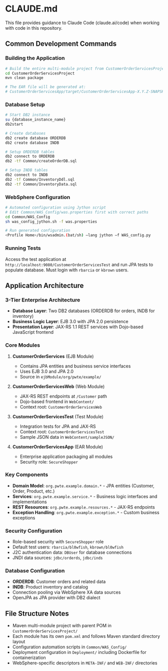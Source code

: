 # CLAUDE.md

This file provides guidance to Claude Code (claude.ai/code) when working with code in this repository.

## Common Development Commands

### Building the Application
```bash
# Build the entire multi-module project from CustomerOrderServicesProject
cd CustomerOrderServicesProject
mvn clean package

# The EAR file will be generated at:
# CustomerOrderServicesApp/target/CustomerOrderServicesApp-X.Y.Z-SNAPSHOT.ear
```

### Database Setup
```bash
# Start DB2 instance
su {database_instance_name}
db2start

# Create databases
db2 create database ORDERDB
db2 create database INDB

# Setup ORDERDB tables
db2 connect to ORDERDB
db2 -tf Common/createOrderDB.sql

# Setup INDB tables
db2 connect to INDB
db2 -tf Common/InventoryDdl.sql
db2 -tf Common/InventoryData.sql
```

### WebSphere Configuration
```bash
# Automated configuration using Jython script
# Edit Common/WAS_Config/was.properties first with correct paths
cd Common/WAS_Config
sh was_config_jython.sh -f was.properties

# Run generated configuration
<Profile Home>/bin/wsadmin.(bat/sh) –lang jython –f WAS_config.py
```

### Running Tests
Access the test application at `http://localhost:9080/CustomerOrderServicesTest` and run JPA tests to populate database. Must login with `rbarcia` or `kbrown` users.

## Application Architecture

### 3-Tier Enterprise Architecture
- **Database Layer**: Two DB2 databases (ORDERDB for orders, INDB for inventory)
- **Business Logic Layer**: EJB 3.0 with JPA 2.0 persistence
- **Presentation Layer**: JAX-RS 1.1 REST services with Dojo-based JavaScript frontend

### Core Modules
1. **CustomerOrderServices** (EJB Module)
   - Contains JPA entities and business service interfaces
   - Uses EJB 3.0 and JPA 2.0
   - Source in `ejbModule/org/pwte/example/`

2. **CustomerOrderServicesWeb** (Web Module)
   - JAX-RS REST endpoints at `/Customer` path
   - Dojo-based frontend in `WebContent/`
   - Context root: `CustomerOrderServicesWeb`

3. **CustomerOrderServicesTest** (Test Module)
   - Integration tests for JPA and JAX-RS
   - Context root: `CustomerOrderServicesTest`
   - Sample JSON data in `WebContent/sampleJSON/`

4. **CustomerOrderServicesApp** (EAR Module)
   - Enterprise application packaging all modules
   - Security role: `SecureShopper`

### Key Components
- **Domain Model**: `org.pwte.example.domain.*` - JPA entities (Customer, Order, Product, etc.)
- **Services**: `org.pwte.example.service.*` - Business logic interfaces and implementations  
- **REST Resources**: `org.pwte.example.resources.*` - JAX-RS endpoints
- **Exception Handling**: `org.pwte.example.exception.*` - Custom business exceptions

### Security Configuration
- Role-based security with `SecureShopper` role
- Default test users: `rbarcia/bl0wfish`, `kbrown/bl0wfish`
- J2C authentication data: `DBUser` for database connections
- JNDI data sources: `jdbc/orderds`, `jdbc/inds`

### Database Configuration  
- **ORDERDB**: Customer orders and related data
- **INDB**: Product inventory and catalog
- Connection pooling via WebSphere XA data sources
- OpenJPA as JPA provider with DB2 dialect

## File Structure Notes
- Maven multi-module project with parent POM in `CustomerOrderServicesProject/`
- Each module has its own `pom.xml` and follows Maven standard directory layout
- Configuration automation scripts in `Common/WAS_Config/`
- Deployment configuration in `Deployment/` including Dockerfile for containerization
- WebSphere-specific descriptors in `META-INF/` and `WEB-INF/` directories